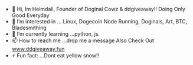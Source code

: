 - 👋 Hi, Im Heimdall, Founder of Doginal Cowz & ddgiveaway!! Doing Only Good Everyday
- 👀 I’m interested in ... Linux, Dogecoin Node Running, Doginals, Art, BTC, Bladesmithing
- 🌱 I’m currently learning ...python, js. 
- 📫 How to reach me ...drop me a message
     Also Check Out www.ddgiveaway.fun
- ⚡ Fun fact: ...Dont eat yellow snow!!

<!---
H3imdall-dev/H3imdall-dev is a ✨ special ✨ repository because its `README.md` (this file) appears on your GitHub profile.
You can click the Preview link to take a look at your changes.
--->
